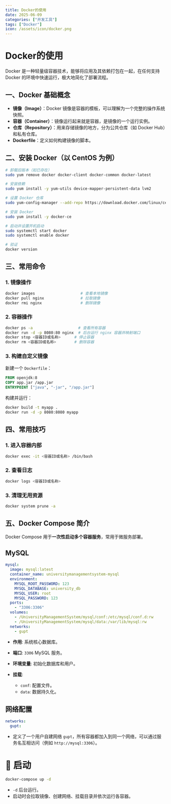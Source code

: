 ```yaml
---
title: Docker的使用
date: 2025-06-09
categories: ["开发工具"]
tags: ["Docker"]
icon: /assets/icon/docker.png
---
```


# Docker的使用

Docker 是一种轻量级容器技术，能够将应用及其依赖打包在一起，在任何支持 Docker 的环境中快速运行，极大地简化了部署流程。

## 一、Docker 基础概念

- **镜像（Image）**：Docker 镜像是容器的模板，可以理解为一个完整的操作系统快照。
- **容器（Container）**：镜像运行起来就是容器，是镜像的一个运行实例。
- **仓库（Repository）**：用来存储镜像的地方，分为公共仓库（如 Docker Hub）和私有仓库。
- **Dockerfile**：定义如何构建镜像的脚本。

## 二、安装 Docker（以 CentOS 为例）

```bash
# 卸载旧版本（如已存在）
sudo yum remove docker docker-client docker-common docker-latest

# 安装依赖
sudo yum install -y yum-utils device-mapper-persistent-data lvm2

# 设置 Docker 仓库
sudo yum-config-manager --add-repo https://download.docker.com/linux/centos/docker-ce.repo

# 安装 Docker
sudo yum install -y docker-ce

# 启动并设置开机启动
sudo systemctl start docker
sudo systemctl enable docker

# 验证
docker version

```

## 三、常用命令

### 1. 镜像操作

```bash
docker images                    # 查看本地镜像
docker pull nginx                # 拉取镜像
docker rmi nginx                 # 删除镜像
```

### 2. 容器操作

```bash
docker ps -a                    # 查看所有容器
docker run -d -p 8080:80 nginx  # 后台运行 nginx 容器并映射端口
docker stop <容器ID或名称>      # 停止容器
docker rm <容器ID或名称>        # 删除容器
```

### 3. 构建自定义镜像

新建一个 `Dockerfile`：

```dockerfile
FROM openjdk:8
COPY app.jar /app.jar
ENTRYPOINT ["java", "-jar", "/app.jar"]
```

构建并运行：

```bash
docker build -t myapp .
docker run -d -p 8080:8080 myapp
```

## 四、常用技巧

### 1. 进入容器内部

```bash
docker exec -it <容器ID或名称> /bin/bash
```

### 2. 查看日志

```bash
docker logs <容器ID或名称>
```

### 3. 清理无用资源

```bash
docker system prune -a
```

## 五、Docker Compose 简介

Docker Compose 用于**一次性启动多个容器服务**，常用于微服务部署。

## MySQL

```yaml
mysql:
  image: mysql:latest
  container_name: universitymanagementsystem-mysql
  environment:
    MYSQL_ROOT_PASSWORD: 123
    MYSQL_DATABASE: university_db
    MYSQL_USER: root
    MYSQL_PASSWORD: 123
  ports:
    - "3306:3306"
  volumes:
    - /UniversityManagementSystem/mysql/conf:/etc/mysql/conf.d:rw
    - /UniversityManagementSystem/mysql/data:/var/lib/mysql:rw
  networks:
    - gupt
```

* **作用**: 系统核心数据库。
* **端口**: `3306` MySQL 服务。
* **环境变量**: 初始化数据库和用户。
* **挂载**:

    * `conf`: 配置文件。
    * `data`: 数据持久化。

## 网络配置

```yaml
networks:
  gupt:
```

* 定义了一个用户自建网络 `gupt`，所有容器都加入到同一个网络，可以通过服务名互相访问（例如 `http://mysql:3306`）。

# 🚀 启动

```bash
docker-compose up -d
```

* `-d` 后台运行。
* 启动时会拉取镜像、创建网络、挂载目录并依次运行各容器。


